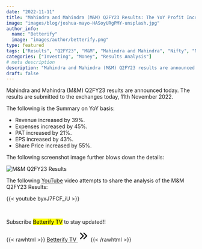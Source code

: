 ```yaml
---
date: "2022-11-11"
title: "Mahindra and Mahindra (M&M) Q2FY23 Results: The YoY Profit Increased by 21%"
image: "images/blog/joshua-mayo-HASoyURgPMY-unsplash.jpg"
author_info: 
  name: "Betterify"
  image: "images/author/betterify.png"
type: featured
tags: ["Results", "Q2FY23", "M&M", "Mahindra and Mahindra", "Nifty", "Nifty50", "Stocks", "Shares",]
categories: ["Investing", "Money", "Results Analysis"]
# meta description
description: "Mahindra and Mahindra (M&M) Q2FY23 results are announced on 11/11/22. This post and video tries to share the analysis of the results"
draft: false
---
```


Mahindra and Mahindra (M&M) Q2FY23 results are announced today. The results are submitted to the exchanges today, 11th November 2022.

The following is the Summary on YoY basis:
* Revenue increased by 39%.
* Expenses increased by 45%.
* PAT increased by 21%.
* EPS increased by 43%.
* Share Price increased by 55%.

The following screenshot image further blows down the details:

![M&M Q2FY23 Results](https://docs.google.com/drawings/d/1i4K_i7mUiqOwVnZ4Avg3HzCjr69tf2O7vq6kIqlleCk/export/png)

The following [YouTube](https://www.youtube.com/channel/UCiyLlAY3_T1XiADSThStYGA) video attempts to share the analysis of the M&M Q2FY23 Results:

{{< youtube byxJ7FCF_iU  >}}

<br>

Subscribe <mark>Betterify TV</mark> to stay updated!!

{{< rawhtml >}}
<a href="https://www.youtube.com/channel/UCiyLlAY3_T1XiADSThStYGA" target="_blank" class="btn btn-primary btn-lg mt-4 mb-4">Betterify TV <svg xmlns="http://www.w3.org/2000/svg" class="h-5 w-5" viewBox="0 0 20 20" width="30px" height="30px" fill="currentColor">
  <path fill-rule="evenodd" d="M10.293 15.707a1 1 0 010-1.414L14.586 10l-4.293-4.293a1 1 0 111.414-1.414l5 5a1 1 0 010 1.414l-5 5a1 1 0 01-1.414 0z" clip-rule="evenodd" />
  <path fill-rule="evenodd" d="M4.293 15.707a1 1 0 010-1.414L8.586 10 4.293 5.707a1 1 0 011.414-1.414l5 5a1 1 0 010 1.414l-5 5a1 1 0 01-1.414 0z" clip-rule="evenodd" />
</svg></a>
{{< /rawhtml >}}


